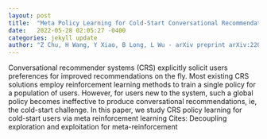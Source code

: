 ```yaml
---
layout: post
title:  "Meta Policy Learning for Cold-Start Conversational Recommendation"
date:   2022-05-28 02:05:27 -0400
categories: jekyll update
author: "Z Chu, H Wang, Y Xiao, B Long, L Wu - arXiv preprint arXiv:2205.11788, 2022"
---
```

Conversational recommender systems (CRS) explicitly solicit users  preferences for improved recommendations on the fly. Most existing CRS solutions employ reinforcement learning methods to train a single policy for a population of users. However, for users new to the system, such a global policy becomes ineffective to produce conversational recommendations, ie, the cold-start challenge. In this paper, we study CRS policy learning for cold-start users via meta reinforcement learning  Cites: Decoupling exploration and exploitation for meta-reinforcement